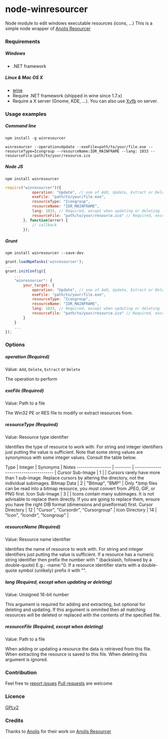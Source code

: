 node-winresourcer
==============

Node module to edit windows executable resources (icons, ...)
This is a simple node wrapper of [Anolis Resourcer](http://www.anol.is/resourcer/)


### Requirements

##### Windows

- .NET framework


##### Linux & Mac OS X

- [wine](http://www.winehq.org/)
- Require .NET framework (shipped in wine since 1.7.x)
- Require a X server (Gnome, KDE, ...). You can also use [Xvfb](http://en.wikipedia.org/wiki/Xvfb) on server.


### Usage examples

##### Command line

```shell
npm install -g winresourcer
```

```shell
winresourcer --operation=Update --exeFile=path/to/your/file.exe --resourceType=Icongroup --resourceName:IDR_MAINFRAME --lang: 1033 --resourceFile:path/to/your/resource.ico
```

##### Node JS

```shell
npm install winresourcer
```

```javascript
require("winresourcer")({
			operation: "Update", // one of Add, Update, Extract or Delete
			exeFile: "path/to/your/file.exe",
			resourceType: "Icongroup",
			resourceName: "IDR_MAINFRAME",
			lang: 1033, // Required, except when updating or deleting 
			resourceFile: "path/to/your/resource.ico" // Required, except when deleting
		}, function(error) {
			// callback
		});
```

##### Grunt

```shell
npm install winresourcer --save-dev
```

```javascript
grunt.loadNpmTasks('winresourcer');
...
grunt.initConfig({
	...
	"winresourcer": {
		your_target: {
			operation: "Update", // one of Add, Update, Extract or Delete
			exeFile: "path/to/your/file.exe",
			resourceType: "Icongroup",
			resourceName: "IDR_MAINFRAME",
			lang: 1033, // Required, except when updating or deleting 
			resourceFile: "path/to/your/resource.ico" // Required, except when deleting
		}
	}
	...
});
```

### Options

##### operation (Required)

Value: `Add`, `Delete`, `Extract` or `Delete`

The operation to perform


##### exeFile (Required)

Value: Path to a file

The Win32 PE or RES file to modify or extract resources from.


##### resourceType (Required)

Value: Resource type identifier

Identifies the type of resource to work with. For string and integer identifiers just putting the value is sufficient. Note that some string values are synonymous with some integer values. Consult the table below.

 Type              | Integer  | Synonyms                              | Notes
 ----------------- | -------- | ------------------------------------- |
 Cursor Sub-Image  | 1        |                                       | Cursors rarely have more than 1 sub-image. Replace cursors by altering the directory, not the individual subimages.
 Bitmap Data       | 2        | "Bitmap", "BMP"                       | Only *.bmp files can be read into a bitmap resource, you must convert from JPEG, GIF, or PNG first.
 Icon Sub-Image    | 3        |                                       | Icons contain many subimages. It is not advisable to replace them directly. If you are going to replace them, ensure you have the right DIB format (dimensions and pixelformat) first.
 Cursor Directory  | 12       | "Cursor", "Cursordir", "Cursorgroup"  |
 Icon Directory    | 14       | "Icon", "Icondir", "Icongroup"        |


##### resourceName (Required)

Value: Resource name identifier

Identifies the name of resource to work with. For string and integer identifiers just putting the value is sufficient. If a resource has a numeric string identifier then prefix the number with \" (backslash, followed by a double-quote) E.g.: -name:\"0. If a resource identifier starts with a double-quote symbol (unlikely) prefix it with \"\".


##### lang (Required, except when updating or deleting)

Value: Unsigned 16-bit number

This argument is required for adding and extracting, but optional for deleting and updating. If this argument is ommited then all matching resources will be deleted or replaced with the contents of the specified file.


##### resourceFile (Required, except when deleting)

Value: Path to a file

When adding or updating a resource the data is retrieved from this file. When extracting the resource is saved to this file. When deleting this argument is ignored.

### Contribution

Feel free to [report issues](https://github.com/felicienfrancois/node-winresourcer/issues)
[Pull requests](https://github.com/felicienfrancois/node-winresourcer/pulls) are welcome


### Licence

[GPLv2](https://github.com/felicienfrancois/node-winresourcer/blob/master/LICENSE)


### Credits

Thanks to [Anolis](http://www.anol.is) for their work on [Anolis Resourcer](http://www.anol.is/resourcer/)